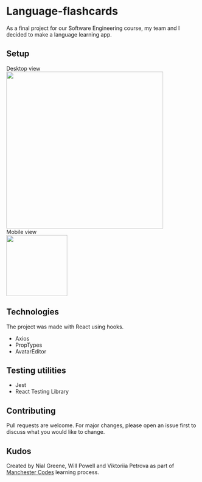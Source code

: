 # Language-flashcards

As a final project for our Software Engineering course, my team and I decided to make a language learning app.

## Setup

<p float="left">
    <div>Desktop view</div>
    <img src="" width="412" />
    <div>Mobile view</div>
    <img src="" width="160" />
</p>

## Technologies

The project was made with React using hooks.

- Axios
- PropTypes
- AvatarEditor

## Testing utilities 

- Jest
- React Testing Library

## Contributing

Pull requests are welcome. For major changes, please open an issue first to discuss what you would like to change.

## Kudos

Created by Nial Greene, Will Powell and Viktoriia Petrova as part of <a href="https://www.manchestercodes.com" target="_blank">Manchester Codes</a> learning process.
